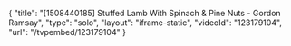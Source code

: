 {
    "title": "[1508440185] Stuffed Lamb With Spinach & Pine Nuts - Gordon Ramsay",
    "type": "solo",
    "layout": "iframe-static",
    "videoId": "123179104",
    "url": "\/tvpembed\/123179104"
}